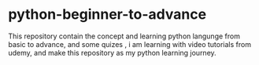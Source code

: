 # python-beginner-to-advance
This repository contain the concept and learning python langunge from basic to advance, and some quizes , i am learning with video tutorials from udemy, and make this repository as my python learning journey.
